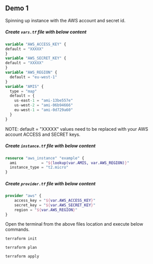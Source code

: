 
## Demo 1

Spinning up instance with the AWS account and secret id.

##### Create `vars.tf` file with below content

```terraform
variable "AWS_ACCESS_KEY" {
default = "XXXXX"
}
variable "AWS_SECRET_KEY" {
default = "XXXXX"
}
variable "AWS_REGION" {
  default = "eu-west-1"
}
variable "AMIS" {
  type = "map"
  default = {
    us-east-1 = "ami-13be557e"
    us-west-2 = "ami-06b94666"
    eu-west-1 = "ami-0d729a60"
  }
}
```

NOTE: 
  default = "XXXXX" values need to be replaced with your AWS account ACCESS and SECRET keys.


##### Create `instance.tf` file with below content

```terraform 
resource "aws_instance" "example" {
  ami           = "${lookup(var.AMIS, var.AWS_REGION)}"
  instance_type = "t2.micro"
}
```

##### Create `provider.tf` file with below content

```terraform
provider "aws" {
    access_key = "${var.AWS_ACCESS_KEY}"
    secret_key = "${var.AWS_SECRET_KEY}"
    region = "${var.AWS_REGION}"
}
```

Open the terminal from the above files location and execute below commands.

`terraform init`

`terraform plan`

`terraform apply`


